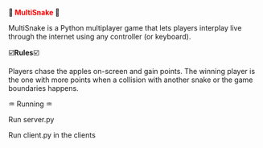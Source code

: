 **:snake: <span style="color:red">MultiSnake</span> :snake:**

MultiSnake is a Python multiplayer game that lets players interplay live through the internet using any controller (or keyboard).

☑️**Rules**☑️

Players chase the apples on-screen and gain points. The winning player is the one with more points when a collision with another snake or the game boundaries happens.

♒ Running ♒

Run server.py

Run client.py in the clients
